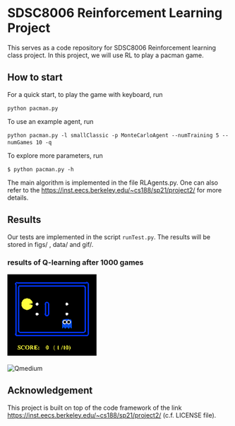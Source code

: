
# SDSC8006 Reinforcement Learning Project 

This serves as a code repository for SDSC8006 Reinforcement learning class project. In this project, we will use RL to play a pacman game.

## How to start
For a quick start, to play the game with keyboard, run
```
python pacman.py
```
To use an example agent, run
```
python pacman.py -l smallClassic -p MonteCarloAgent --numTraining 5 --numGames 10 -q
```
To explore more parameters, run
```
$ python pacman.py -h 
```

The main algorithm is implemented in the file RLAgents.py. One can also refer to the https://inst.eecs.berkeley.edu/~cs188/sp21/project2/ for more details. 

## Results

Our tests are implemented in the script `runTest.py`. The results will be stored in figs/ , data/ and gif/.

### results of Q-learning after 1000 games

![Qsmall](gif/n=1000.small.QLearningAgent.gif)

![Qmedium](gif/n=1000.medium.QLearningAgent.gif)

## Acknowledgement

This project is built on top of the code framework of the link https://inst.eecs.berkeley.edu/~cs188/sp21/project2/ (c.f. LICENSE file). 